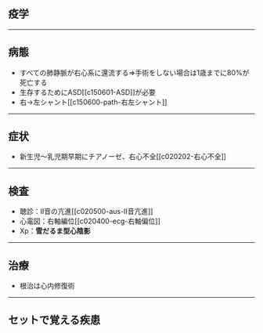 ## 疫学
---
## 病態
- すべての肺静脈が右心系に還流する⇒手術をしない場合は1歳までに80%が死亡する
- 生存するためにASD[[c150601-ASD]]が必要
- 右→左シャント[[c150600-path-右左シャント]]
---
## 症状
- 新生児～乳児期早期にチアノーゼ、右心不全[[c020202-右心不全]]
---
## 検査
- 聴診：II音の亢進[[c020500-aus-II音亢進]]
- 心電図：右軸編位[[c020400-ecg-右軸偏位]]
- Xp：**雪だるま型心陰影**
---
## 治療
- 根治は心内修復術
---
## セットで覚える疾患
